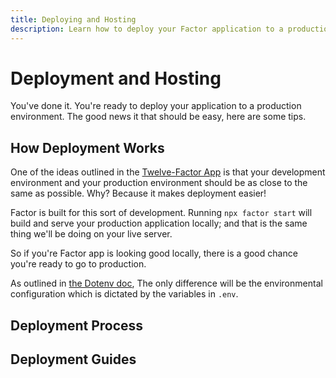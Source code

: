 ```yaml
---
title: Deploying and Hosting
description: Learn how to deploy your Factor application to a production environment
---
```


# Deployment and Hosting

You've done it. You're ready to deploy your application to a production environment. The good news it that should be easy, here are some tips.

## How Deployment Works

One of the ideas outlined in the [Twelve-Factor App](https://12factor.net/) is that your development environment and your production environment should be as close to the same as possible. Why? Because it makes deployment easier!

Factor is built for this sort of development. Running `npx factor start` will build and serve your production application locally; and that is the same thing we'll be doing on your live server.

So if you're Factor app is looking good locally, there is a good chance you're ready to go to production.

As outlined in [the Dotenv doc](./dotenv), The only difference will be the environmental configuration which is dictated by the variables in `.env`.

## Deployment Process

## Deployment Guides
